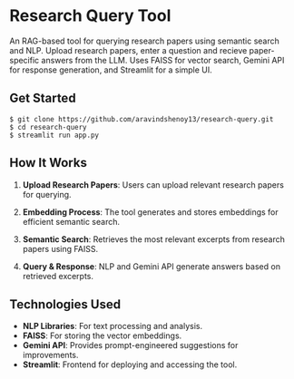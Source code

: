 # Research Query Tool

An RAG-based tool for querying research papers using semantic search and NLP. Upload research papers, enter a question and recieve paper-specific answers from the LLM. Uses FAISS for vector search, Gemini API for response generation, and Streamlit for a simple UI.

## Get Started
```
$ git clone https://github.com/aravindshenoy13/research-query.git
$ cd research-query
$ streamlit run app.py
```

## How It Works

1. **Upload Research Papers**: Users can upload relevant research papers for querying.

2. **Embedding Process**: The tool generates and stores embeddings for efficient semantic search.

3. **Semantic Search**: Retrieves the most relevant excerpts from research papers using FAISS.

4. **Query & Response**: NLP and Gemini API generate answers based on retrieved excerpts.

## Technologies Used

- **NLP Libraries**: For text processing and analysis.
- **FAISS**: For storing the vector embeddings.
- **Gemini API**: Provides prompt-engineered suggestions for improvements.
- **Streamlit**: Frontend for deploying and accessing the tool.

